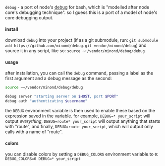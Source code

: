`debug` - a port of node's [debug](https://www.npmjs.org/package/debug) for
bash, which is "modelled after node core's debugging technique". so I guess
this is a port of a model of node's core debugging output.

#### install

download `debug` into your project (if as a git submodule, run: `git submodule
add https://github.com/minond/debug.git vendor/minond/debug`) and source it in
any script, like so: `source ~+/vendor/minond/debug/debug`

#### usage

after installation, you can call the `debug` command, passing a label as the
first argument and a debug message as the second:

```bash
source ~+/vendor/minond/debug/debug

debug server "starting server on $HOST, port $PORT"
debug auth "authenticating $username"
```

the `DEBUG` environment variable is then used to enable these based on the
expression saved in the variable. for example, `DEBUG=* your_script` will
output *everything*, `DEBUG=route* your_script` will output anything that
starts with "route", and finally, `DEBUG=route your_script`, which will output
only calls with a name of "route".

#### colors

you can disable colors by setting a `DEBUG_COLORS` environment variable.to `0`:
`DEBUG_COLORS=0 DEBUG=* your_script`
